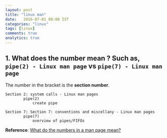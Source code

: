 ```yaml
---
layout: post
title: "linux man"
date:   2016-07-01 00:00 IST
categories: "linux"
tags: [linux]
comments: true
analytics: true
---
```


<span/>

## 1. What does the number mean ? Such as, `pipe(2) - Linux man page` vs `pipe(7) - Linux man page`

The number in the bracket is the **section number**.

~~~
Section 2: system calls - Linux man pages
        pipe(2)
            create pipe
~~~

~~~
Section 7: Section 7: conventions and miscellany - Linux man pages
        pipe(7)
            overview of pipes/FIFOs 
~~~

**Reference**: [What do the numbers in a man page mean?](http://unix.stackexchange.com/questions/3586/what-do-the-numbers-in-a-man-page-mean)
